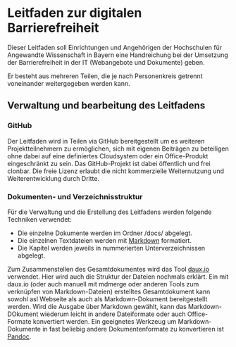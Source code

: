 # Leitfaden zur digitalen Barrierefreiheit

Dieser Leitfaden soll Einrichtungen und Angehörigen der Hochschulen für Angewandte Wissenschaft in Bayern eine Handreichung bei der Umsetzung der Barrierefreiheit in der IT (Webangebote und Dokumente) geben.

Er besteht aus mehreren Teilen, die je nach Personenkreis getrennt voneinander weitergegeben werden kann.




## Verwaltung und bearbeitung des Leitfadens

### GitHub

Der Leitfaden wird in Teilen via GitHub bereitgestellt um es weiteren Projektteilnehmern zu ermöglichen, sich mit eigenen Beiträgen zu beteiligen ohne dabei auf eine definiertes Cloudsystem oder ein Office-Produkt eingeschränkt zu sein.
Das GitHub-Projekt ist dabei öffentlich und frei clonbar. Die freie Lizenz erlaubt die nicht kommerzielle Weiternutzung und Weiterentwicklung durch Dritte. 


### Dokumenten- und Verzeichnisstruktur

Für die Verwaltung und die Erstellung des Leitfadens werden folgende Techniken verwendet:

* Die einzelne Dokumente werden im Ordner /docs/  abgelegt.
* Die einzelnen Textdateien werden mit [Markdown](https://guides.github.com/features/mastering-markdown/) formatiert.
* Die Kapitel werden jeweils in nummerierten Unterverzeichnissen abgelegt.

Zum Zusammenstellen des Gesamtdokumentes wird das Tool [daux.io](https://github.com/dauxio/daux.io) verwendet. Hier wird auch die Struktur der Dateien nochmals erklärt.
Ein mit daux.io (oder auch manuell mit mdmerge oder anderen Tools zum verknüpfen von Markdown-Dateien) erstelltes Gesamtdokument kann sowohl asl Webseite als auch als Markdown-Dokument bereitgestellt werden. Wird die Ausgabe über Markdown gewählt, kann das Markdown-DOkument wiederum leicht in andere Dateiformate oder auch Office-Formate konvertiert werden. 
Ein geeignetes Werkzeug um Markdown-Dokumente in fast beliebig andere Dokumentenformate zu konvertieren ist [Pandoc](https://pandoc.org/).

